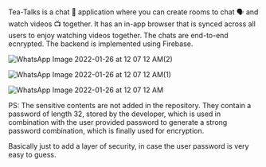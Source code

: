 Tea-Talks is a chat 💬 application where you can create rooms to chat 🗣️ and watch videos 📺 together. It has an in-app browser that is synced across all users to enjoy watching videos together. The chats are end-to-end ecnrypted. The backend is implemented using Firebase. 

 ![WhatsApp Image 2022-01-26 at 12 07 12 AM(2)](https://user-images.githubusercontent.com/53148611/151038405-ca3b5104-4cdb-46aa-ab74-3dcbf9f2699c.jpeg)

 ![WhatsApp Image 2022-01-26 at 12 07 12 AM(1)](https://user-images.githubusercontent.com/53148611/151038421-c1e8d31c-7afe-47b0-b6bc-7aa043ff0e9f.jpeg)
 
![WhatsApp Image 2022-01-26 at 12 07 12 AM](https://user-images.githubusercontent.com/53148611/151038433-e7a3d72b-dcbe-484f-b5c2-8edd781db872.jpeg)

PS: The sensitive contents are not added in the repository. They contain a password of length 32, stored by the developer, which is used in combination with the user provided password to generate a strong password combination, which is finally used for encryption.

Basically just to add a layer of security, in case the user password is very easy to guess.

